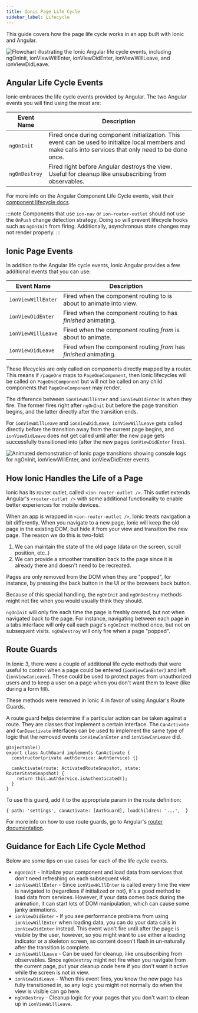 ```yaml
---
title: Ionic Page Life Cycle
sidebar_label: Lifecycle
---
```


<head>
  <title>Angular Page Component Life Cycle - App Events Documentation</title>
  <meta
    name="description"
    content="This guide covers how the page life cycle works in an Ionic app built with Angular. Learn how Ionic embraces life cycle events provided by Angular components."
  />
</head>

This guide covers how the page life cycle works in an app built with Ionic and Angular.

![Flowchart illustrating the Ionic Angular life cycle events, including ngOnInit, ionViewWillEnter, ionViewDidEnter, ionViewWillLeave, and ionViewDidLeave.](/img/guides/lifecycle/ioniclifecycle.png "Ionic Angular Life Cycle Flowchart")

## Angular Life Cycle Events

Ionic embraces the life cycle events provided by Angular. The two Angular events you will find using the most are:

| Event Name    | Description                                                                                                                                                 |
| ------------- | ----------------------------------------------------------------------------------------------------------------------------------------------------------- |
| `ngOnInit`    | Fired once during component initialization. This event can be used to initialize local members and make calls into services that only need to be done once. |
| `ngOnDestroy` | Fired right before Angular destroys the view. Useful for cleanup like unsubscribing from observables.                                                       |

For more info on the Angular Component Life Cycle events, visit their [component lifecycle docs](https://angular.io/guide/lifecycle-hooks).

:::note
Components that use `ion-nav` or `ion-router-outlet` should not use the `OnPush` change detection strategy. Doing so will prevent lifecycle hooks such as `ngOnInit` from firing. Additionally, asynchronous state changes may not render properly.
:::

## Ionic Page Events

In addition to the Angular life cycle events, Ionic Angular provides a few additional events that you can use:

| Event Name         | Description                                                        |
| ------------------ | ------------------------------------------------------------------ |
| `ionViewWillEnter` | Fired when the component routing to is about to animate into view. |
| `ionViewDidEnter`  | Fired when the component routing to has _finished_ animating.      |
| `ionViewWillLeave` | Fired when the component routing _from_ is about to animate.       |
| `ionViewDidLeave`  | Fired when the component routing _from_ has _finished_ animating.  |

These lifecycles are only called on components directly mapped by a router. This means if `/pageOne` maps to `PageOneComponent`, then Ionic lifecycles will be called on `PageOneComponent` but will not be called on any child components that `PageOneComponent` may render.

The difference between `ionViewWillEnter` and `ionViewDidEnter` is when they fire. The former fires right after `ngOnInit` but before the page transition begins, and the latter directly after the transition ends.

For `ionViewWillLeave` and `ionViewDidLeave`, `ionViewWillLeave` gets called directly before the transition away from the current page begins, and `ionViewDidLeave` does not get called until after the new page gets successfully transitioned into (after the new pages `ionViewDidEnter` fires).

![Animated demonstration of Ionic page transitions showing console logs for ngOnInit, ionViewWillEnter, and ionViewDidEnter events.](/img/guides/lifecycle/ioniclifecycle.gif "Ionic Page Transition Demonstration")

## How Ionic Handles the Life of a Page

Ionic has its router outlet, called `<ion-router-outlet />`. This outlet extends Angular's `<router-outlet />` with some additional functionality to enable better experiences for mobile devices.

When an app is wrapped in `<ion-router-outlet />`, Ionic treats navigation a bit differently. When you navigate to a new page, Ionic will keep the old page in the existing DOM, but hide it from your view and transition the new page. The reason we do this is two-fold:

1. We can maintain the state of the old page (data on the screen, scroll position, etc..)
2. We can provide a smoother transition back to the page since it is already there and doesn't need to be recreated.

Pages are only removed from the DOM when they are "popped", for instance, by pressing the back button in the UI or the browsers back button.

Because of this special handling, the `ngOnInit` and `ngOnDestroy` methods might not fire when you would usually think they should.

`ngOnInit` will only fire each time the page is freshly created, but not when navigated back to the page. For instance, navigating between each page in a tabs interface will only call each page's `ngOnInit` method once, but not on subsequent visits. `ngOnDestroy` will only fire when a page "popped".

## Route Guards

In Ionic 3, there were a couple of additional life cycle methods that were useful to control when a page could be entered (`ionViewCanEnter`) and left (`ionViewCanLeave`). These could be used to protect pages from unauthorized users and to keep a user on a page when you don't want them to leave (like during a form fill).

These methods were removed in Ionic 4 in favor of using Angular's Route Guards.

A route guard helps determine if a particular action can be taken against a route. They are classes that implement a certain interface. The `CanActivate` and `CanDeactivate` interfaces can be used to implement the same type of logic that the removed events `ionViewCanEnter` and `ionViewCanLeave` did.

```tsx
@Injectable()
export class AuthGuard implements CanActivate {
  constructor(private authService: AuthService) {}

  canActivate(route: ActivatedRouteSnapshot, state: RouterStateSnapshot) {
    return this.authService.isAuthenticated();
  }
}
```

To use this guard, add it to the appropriate param in the route definition:

```tsx
{ path: 'settings', canActivate: [AuthGuard], loadChildren: '...',  }
```

For more info on how to use route guards, go to Angular's [router documentation](https://angular.io/guide/router).

## Guidance for Each Life Cycle Method

Below are some tips on use cases for each of the life cycle events.

- `ngOnInit` - Initialize your component and load data from services that don't need refreshing on each subsequent visit.
- `ionViewWillEnter` - Since `ionViewWillEnter` is called every time the view is navigated to (regardless if initialized or not), it's a good method to load data from services. However, if your data comes back during the animation, it can start lots of DOM manipulation, which can cause some janky animations.
- `ionViewDidEnter` - If you see performance problems from using `ionViewWillEnter` when loading data, you can do your data calls in `ionViewDidEnter` instead. This event won't fire until after the page is visible by the user, however, so you might want to use either a loading indicator or a skeleton screen, so content doesn't flash in un-naturally after the transition is complete.
- `ionViewWillLeave` - Can be used for cleanup, like unsubscribing from observables. Since `ngOnDestroy` might not fire when you navigate from the current page, put your cleanup code here if you don't want it active while the screen is not in view.
- `ionViewDidLeave` - When this event fires, you know the new page has fully transitioned in, so any logic you might not normally do when the view is visible can go here.
- `ngOnDestroy` - Cleanup logic for your pages that you don't want to clean up in `ionViewWillLeave`.
